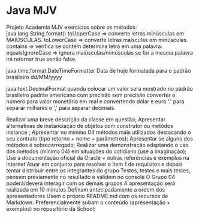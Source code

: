 # Java MJV

Projeto Academia MJV exercícios sobre os métodos:
java.lang.String.format()
toUpperCase => converte letras minúsculas em MAIÚSCULAS.
toLowerCase => converte letras maísculas em minúsculas.
contains => verifica se contém determina letra em uma palavra.
equalsIgnoreCase => ignora maiúsculas/minúsculas se for a mesma palavra irá retornar true senão false.

java.time.format.DateTimeFormatter
Data de hoje formatada para o padrão brasileiro dd/MM/yyyy


java.text.DecimalFormat
quando colocar um valor 
será mostrado no padrão brasileiro
padrão americano
com precisão 
sem precisão
converter o número para valor monetário em real e convertendo dólar e euro
'.' para separar milhares e ',' para separar decimais.

Realizar uma breve descrição da classe em questão;
Apresentar alternativas de instanciação de objetos com construtor ou metódos instance ;
Apresentar no mínimo 04 métodos mais utilizados destacando o seu contrato (tipo retorno + nome + parâmetros);
Apresentar se alguns dos métodos é sobrecarregado;
Realizar uma demonstração adaptando o uso dos métodos (mínimo 04) em situações do cotidiano (use a imaginação);
Use a documentação oficial da Oracle + outras referências e exemplos na internet
Atuar em conjunto para resolver o item 1 de requisitos e depois tentar distribuir entre os integrantes do grupo
Testes, testes e mais testes, pensem previamente no resultado e validem no console
O Grupo 04 poderá/deverá interagir com os demais grupos
A apresentação será realizada em 10 minutos
Definam antecipadamente a ordem dos apresentadores
Usem o próprio README.md com os recursos de Markdown.
Preferencialmente subam o conteúdo (apresentação + exemplos) no repositório da School;